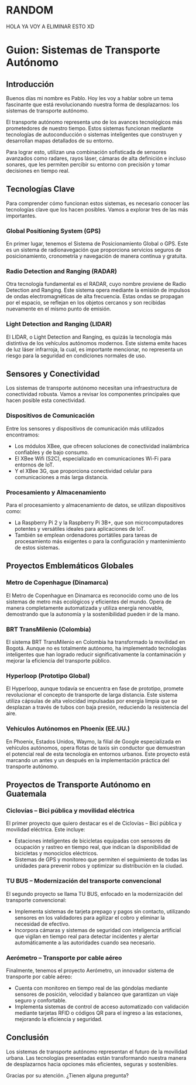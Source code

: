 # RANDOM
HOLA YA VOY A ELIMINAR ESTO XD


# Guion: Sistemas de Transporte Autónomo

## Introducción

Buenos días mi nombre es Pablo. Hoy les voy a hablar sobre un tema fascinante que está revolucionando nuestra forma de desplazarnos: los sistemas de transporte autónomo.

El transporte autónomo representa uno de los avances tecnológicos más prometedores de nuestro tiempo. Estos sistemas funcionan mediante tecnologías de autoconducción o sistemas inteligentes que construyen y desarrollan mapas detallados de su entorno.

Para lograr esto, utilizan una combinación sofisticada de sensores avanzados como radares, rayos láser, cámaras de alta definición e incluso sonares, que les permiten percibir su entorno con precisión y tomar decisiones en tiempo real.

## Tecnologías Clave

Para comprender cómo funcionan estos sistemas, es necesario conocer las tecnologías clave que los hacen posibles. Vamos a explorar tres de las más importantes.

### Global Positioning System (GPS)

En primer lugar, tenemos el Sistema de Posicionamiento Global o GPS. Este es un sistema de radionavegación que proporciona servicios seguros de posicionamiento, cronometría y navegación de manera continua y gratuita.

### Radio Detection and Ranging (RADAR)

Otra tecnología fundamental es el RADAR, cuyo nombre proviene de Radio Detection and Ranging. Este sistema opera mediante la emisión de impulsos de ondas electromagnéticas de alta frecuencia. Estas ondas se propagan por el espacio, se reflejan en los objetos cercanos y son recibidas nuevamente en el mismo punto de emisión.

### Light Detection and Ranging (LIDAR)

El LIDAR, o Light Detection and Ranging, es quizás la tecnología más distintiva de los vehículos autónomos modernos. Este sistema emite haces de luz láser infrarroja, la cual, es importante mencionar, no representa un riesgo para la seguridad en condiciones normales de uso.

## Sensores y Conectividad

Los sistemas de transporte autónomo necesitan una infraestructura de conectividad robusta. Vamos a revisar los componentes principales que hacen posible esta conectividad.

### Dispositivos de Comunicación

Entre los sensores y dispositivos de comunicación más utilizados encontramos:

* Los módulos XBee, que ofrecen soluciones de conectividad inalámbrica confiables y de bajo consumo.
* El XBee Wifi (S2C), especializado en comunicaciones Wi-Fi para entornos de IoT.
* Y el XBee 3G, que proporciona conectividad celular para comunicaciones a más larga distancia.

### Procesamiento y Almacenamiento

Para el procesamiento y almacenamiento de datos, se utilizan dispositivos como:

* La Raspberry Pi 2 y la Raspberry Pi 3B+, que son microcomputadores potentes y versátiles ideales para aplicaciones de IoT.
* También se emplean ordenadores portátiles para tareas de procesamiento más exigentes o para la configuración y mantenimiento de estos sistemas.

## Proyectos Emblemáticos Globales

### Metro de Copenhague (Dinamarca)

El Metro de Copenhague en Dinamarca es reconocido como uno de los sistemas de metro más ecológicos y eficientes del mundo. Opera de manera completamente automatizada y utiliza energía renovable, demostrando que la autonomía y la sostenibilidad pueden ir de la mano.

### BRT TransMilenio (Colombia)

El sistema BRT TransMilenio en Colombia ha transformado la movilidad en Bogotá. Aunque no es totalmente autónomo, ha implementado tecnologías inteligentes que han logrado reducir significativamente la contaminación y mejorar la eficiencia del transporte público.

### Hyperloop (Prototipo Global)

El Hyperloop, aunque todavía se encuentra en fase de prototipo, promete revolucionar el concepto de transporte de larga distancia. Este sistema utiliza cápsulas de alta velocidad impulsadas por energía limpia que se desplazan a través de tubos con baja presión, reduciendo la resistencia del aire.

### Vehículos Autónomos en Phoenix (EE.UU.)

En Phoenix, Estados Unidos, Waymo, la filial de Google especializada en vehículos autónomos, opera flotas de taxis sin conductor que demuestran el potencial real de esta tecnología en entornos urbanos. Este proyecto está marcando un antes y un después en la implementación práctica del transporte autónomo.

## Proyectos de Transporte Autónomo en Guatemala

### Ciclovías – Bici pública y movilidad eléctrica

El primer proyecto que quiero destacar es el de Ciclovías – Bici pública y movilidad eléctrica. Este incluye:

* Estaciones inteligentes de bicicletas equipadas con sensores de ocupación y rastreo en tiempo real, que indican la disponibilidad de bicicletas y monociclos eléctricos.
* Sistemas de GPS y monitoreo que permiten el seguimiento de todas las unidades para prevenir robos y optimizar su distribución en la ciudad.

### TU BUS – Modernización del transporte convencional

El segundo proyecto se llama TU BUS, enfocado en la modernización del transporte convencional:

* Implementa sistemas de tarjeta prepago y pagos sin contacto, utilizando sensores en los validadores para agilizar el cobro y eliminar la necesidad de efectivo.
* Incorpora cámaras y sistemas de seguridad con inteligencia artificial que vigilan en tiempo real para detectar incidentes y alertar automáticamente a las autoridades cuando sea necesario.

### Aerómetro – Transporte por cable aéreo

Finalmente, tenemos el proyecto Aerómetro, un innovador sistema de transporte por cable aéreo:

* Cuenta con monitoreo en tiempo real de las góndolas mediante sensores de posición, velocidad y balanceo que garantizan un viaje seguro y confortable.
* Implementa sistemas de control de acceso automatizado con validación mediante tarjetas RFID o códigos QR para el ingreso a las estaciones, mejorando la eficiencia y seguridad.

## Conclusión

Los sistemas de transporte autónomo representan el futuro de la movilidad urbana. Las tecnologías presentadas están transformando nuestra manera de desplazarnos hacia opciones más eficientes, seguras y sostenibles.

Gracias por su atención. ¿Tienen alguna pregunta?